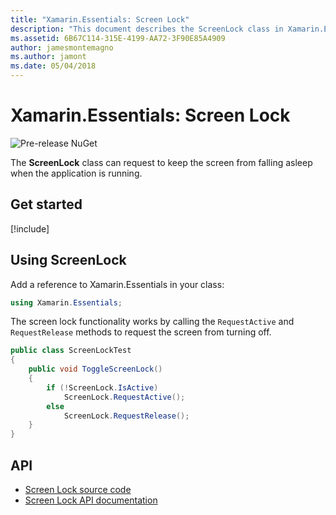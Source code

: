 ```yaml
---
title: "Xamarin.Essentials: Screen Lock"
description: "This document describes the ScreenLock class in Xamarin.Essentials, which can request to keep the screen from falling asleep when the application is running."
ms.assetid: 6B67C114-315E-4199-AA72-3F90E85A4909
author: jamesmontemagno
ms.author: jamont
ms.date: 05/04/2018
---
```


# Xamarin.Essentials: Screen Lock

![Pre-release NuGet](~/media/shared/pre-release.png)

The **ScreenLock** class can request to keep the screen from falling asleep when the application is running.

## Get started

[!include[](~/essentials/includes/get-started.md)]

## Using ScreenLock

Add a reference to Xamarin.Essentials in your class:

```csharp
using Xamarin.Essentials;
```

The screen lock functionality works by calling the `RequestActive` and `RequestRelease` methods to request the screen from turning off.

```csharp
public class ScreenLockTest
{
    public void ToggleScreenLock()
    {
        if (!ScreenLock.IsActive)
            ScreenLock.RequestActive();
        else
            ScreenLock.RequestRelease();
    }
}
```

## API

- [Screen Lock source code](https://github.com/xamarin/Essentials/tree/master/Xamarin.Essentials/ScreenLock)
- [Screen Lock API documentation](xref:Xamarin.Essentials.ScreenLock)
